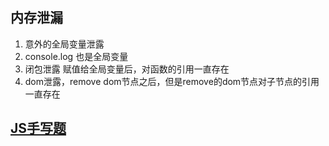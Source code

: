 ## 内存泄漏
1. 意外的全局变量泄露    
2. console.log  也是全局变量
3. 闭包泄露  赋值给全局变量后，对函数的引用一直存在
4. dom泄露，remove dom节点之后，但是remove的dom节点对子节点的引用一直存在
## [JS手写题](https://zhuanlan.zhihu.com/p/383117741)